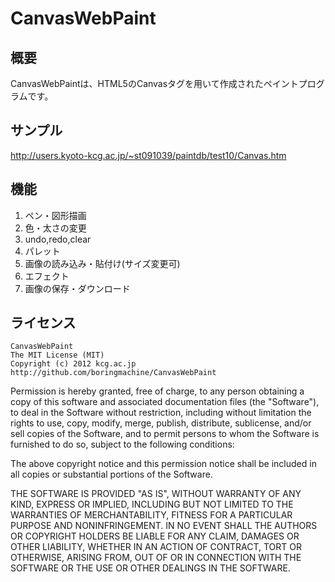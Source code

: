 CanvasWebPaint
=============

概要
-------------
CanvasWebPaintは、HTML5のCanvasタグを用いて作成されたペイントプログラムです。

サンプル
-------------
<http://users.kyoto-kcg.ac.jp/~st091039/paintdb/test10/Canvas.htm>

機能
-------------
1. ペン・図形描画  
2. 色・太さの変更  
3. undo,redo,clear  
4. パレット  
5. 画像の読み込み・貼付け(サイズ変更可)  
6. エフェクト  
7. 画像の保存・ダウンロード  

ライセンス
-------------

    CanvasWebPaint
    The MIT License (MIT)
    Copyright (c) 2012 kcg.ac.jp
    http://github.com/boringmachine/CanvasWebPaint

Permission is hereby granted, free of charge, to any person obtaining a copy of this software and associated documentation files (the "Software"), to deal in the Software without restriction, including without limitation the rights to use, copy, modify, merge, publish, distribute, sublicense, and/or sell copies of the Software, and to permit persons to whom the Software is furnished to do so, subject to the following conditions:

The above copyright notice and this permission notice shall be included in all copies or substantial portions of the Software.

THE SOFTWARE IS PROVIDED "AS IS", WITHOUT WARRANTY OF ANY KIND, EXPRESS OR IMPLIED, INCLUDING BUT NOT LIMITED TO THE WARRANTIES OF MERCHANTABILITY, FITNESS FOR A PARTICULAR PURPOSE AND NONINFRINGEMENT. IN NO EVENT SHALL THE AUTHORS OR COPYRIGHT HOLDERS BE LIABLE FOR ANY CLAIM, DAMAGES OR OTHER LIABILITY, WHETHER IN AN ACTION OF CONTRACT, TORT OR OTHERWISE, ARISING FROM, OUT OF OR IN CONNECTION WITH THE SOFTWARE OR THE USE OR OTHER DEALINGS IN THE SOFTWARE.